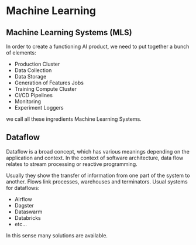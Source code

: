 # Machine Learning

## Machine Learning Systems (MLS)
 
In order to create a functioning AI product, we need to put together
a bunch of elements:
- Production Cluster
- Data Collection
- Data Storage
- Generation of Features Jobs
- Training Compute Cluster
- CI/CD Pipelines
- Monitoring
- Experiment Loggers

we call all these ingredients Machine Learning Systems.

## Dataflow

Dataflow is a broad concept, which has various meanings depending on the application and context. In the context of software architecture, data flow relates to stream processing or reactive programming. 

Usually they show the transfer of information from one part of the system to another. Flows link processes, warehouses and terminators. Usual systems for dataflows:
- Airflow
- Dagster
- Dataswarm
- Databricks
- etc...


In this sense many solutions are available.